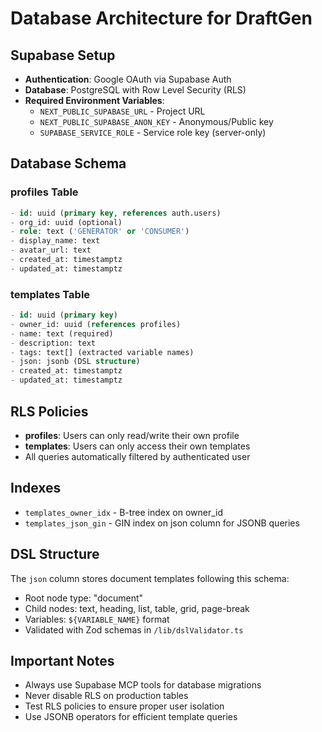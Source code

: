 # Database Architecture for DraftGen

## Supabase Setup

- **Authentication**: Google OAuth via Supabase Auth
- **Database**: PostgreSQL with Row Level Security (RLS)
- **Required Environment Variables**:
  - `NEXT_PUBLIC_SUPABASE_URL` - Project URL
  - `NEXT_PUBLIC_SUPABASE_ANON_KEY` - Anonymous/Public key
  - `SUPABASE_SERVICE_ROLE` - Service role key (server-only)

## Database Schema

### profiles Table

```sql
- id: uuid (primary key, references auth.users)
- org_id: uuid (optional)
- role: text ('GENERATOR' or 'CONSUMER')
- display_name: text
- avatar_url: text
- created_at: timestamptz
- updated_at: timestamptz
```

### templates Table

```sql
- id: uuid (primary key)
- owner_id: uuid (references profiles)
- name: text (required)
- description: text
- tags: text[] (extracted variable names)
- json: jsonb (DSL structure)
- created_at: timestamptz
- updated_at: timestamptz
```

## RLS Policies

- **profiles**: Users can only read/write their own profile
- **templates**: Users can only access their own templates
- All queries automatically filtered by authenticated user

## Indexes

- `templates_owner_idx` - B-tree index on owner_id
- `templates_json_gin` - GIN index on json column for JSONB queries

## DSL Structure

The `json` column stores document templates following this schema:

- Root node type: "document"
- Child nodes: text, heading, list, table, grid, page-break
- Variables: `${VARIABLE_NAME}` format
- Validated with Zod schemas in `/lib/dslValidator.ts`

## Important Notes

- Always use Supabase MCP tools for database migrations
- Never disable RLS on production tables
- Test RLS policies to ensure proper user isolation
- Use JSONB operators for efficient template queries
